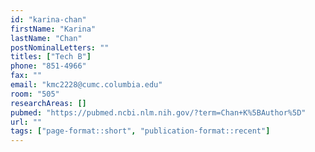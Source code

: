 ```yaml
---
id: "karina-chan"
firstName: "Karina"
lastName: "Chan"
postNominalLetters: ""
titles: ["Tech B"]
phone: "851-4966"
fax: ""
email: "kmc2228@cumc.columbia.edu"
room: "505"
researchAreas: []
pubmed: "https://pubmed.ncbi.nlm.nih.gov/?term=Chan+K%5BAuthor%5D"
url: ""
tags: ["page-format::short", "publication-format::recent"]
---
```

